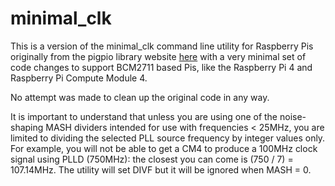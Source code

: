 # minimal_clk

This is a version of the minimal_clk command line utility for Raspberry Pis originally from the pigpio library website [here](https://abyz.me.uk/rpi/pigpio/examples.html#Miscellaneous%20related%20code) with a very minimal set of code changes to support BCM2711 based Pis, like the Raspberry Pi 4 and Raspberry Pi Compute Module 4.

No attempt was made to clean up the original code in any way.

It is important to understand that unless you are using one of the noise-shaping MASH dividers intended for use with frequencies < 25MHz, you are limited to dividing the selected PLL source frequency by integer values only.  For example, you will not be able to get a CM4 to produce a 100MHz clock signal using PLLD (750MHz):  the closest you can come is (750 / 7) = 107.14MHz.  The utility will set DIVF but it will be ignored when MASH = 0.

